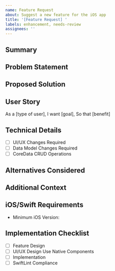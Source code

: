 ```yaml
---
name: Feature Request
about: Suggest a new feature for the iOS app
title: '[Feature Request] '
labels: enhancement, needs-review
assignees: ''
---
```


## Summary
<!-- Provide a brief summary of the feature you'd like to see added -->

## Problem Statement
<!-- Describe the problem this feature would solve -->

## Proposed Solution
<!-- Describe your proposed solution -->

## User Story
<!-- How would this feature be used? -->
As a [type of user],
I want [goal],
So that [benefit]

## Technical Details
<!-- If applicable, provide technical implementation details -->
- [ ] UI/UX Changes Required
- [ ] Data Model Changes Required
- [ ] CoreData CRUD Operations

## Alternatives Considered
<!-- What alternatives have you considered? -->

## Additional Context
<!-- Add any other context, screenshots, or examples about the feature request here -->

## iOS/Swift Requirements
<!-- Specify if this requires specific iOS/Swift versions -->
- Minimum iOS Version:

## Implementation Checklist
- [ ] Feature Design
- [ ] UI/UX Design Use Native Components
- [ ] Implementation
- [ ] SwiftLint Compliance
